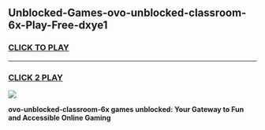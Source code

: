 
## Unblocked-Games-ovo-unblocked-classroom-6x-Play-Free-dxye1
<h3>
<a href="https://premium76.site?title=ovo-unblocked-classroom-6x&ref=23A">CLICK TO PLAY</a></h3>
<hr>

<h3>
<a href="https://premium76.site?title=ovo-unblocked-classroom-6x&ref=23A">CLICK 2 PLAY</a>
  
</h3>

<a href="https://premium76.site?title=ovo-unblocked-classroom-6x&ref=23A"><img src="https://clearcache.store/games.png"></a>


**ovo-unblocked-classroom-6x games unblocked: Your Gateway to Fun and Accessible Online Gaming**
